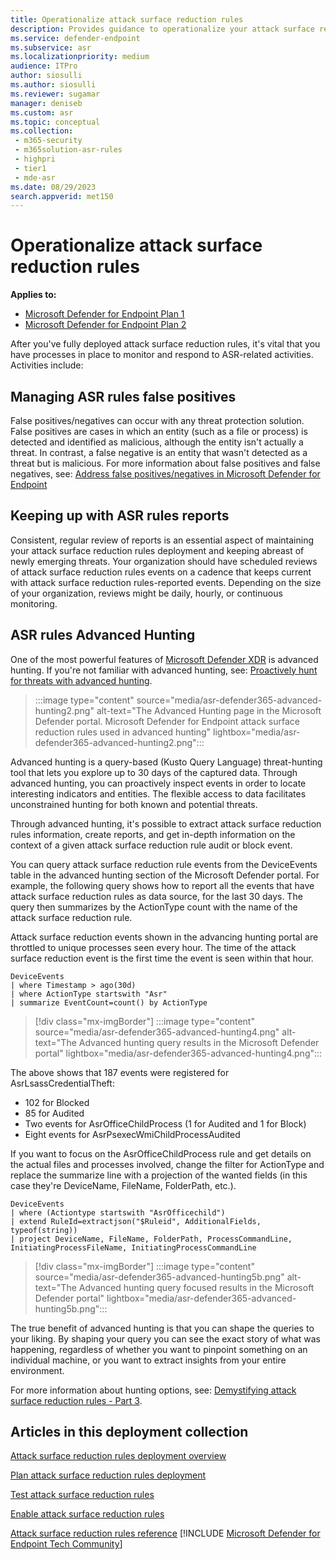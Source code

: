 ```yaml
---
title: Operationalize attack surface reduction rules
description: Provides guidance to operationalize your attack surface reduction rules deployment.
ms.service: defender-endpoint
ms.subservice: asr
ms.localizationpriority: medium
audience: ITPro
author: siosulli
ms.author: siosulli
ms.reviewer: sugamar
manager: deniseb
ms.custom: asr
ms.topic: conceptual
ms.collection: 
 - m365-security
 - m365solution-asr-rules
 - highpri
 - tier1
 - mde-asr
ms.date: 08/29/2023
search.appverid: met150
---
```


# Operationalize attack surface reduction rules

**Applies to:**

- [Microsoft Defender for Endpoint Plan 1](https://go.microsoft.com/fwlink/p/?linkid=2154037)
- [Microsoft Defender for Endpoint Plan 2](https://go.microsoft.com/fwlink/p/?linkid=2154037)

After you've fully deployed attack surface reduction rules, it's vital that you have processes in place to monitor and respond to ASR-related activities. Activities include: 

## Managing ASR rules false positives

False positives/negatives can occur with any threat protection solution. False positives are cases in which an entity (such as a file or process) is detected and identified as malicious, although the entity isn't actually a threat. In contrast, a false negative is an entity that wasn't detected as a threat but is malicious. For more information about false positives and false negatives, see: [Address false positives/negatives in Microsoft Defender for Endpoint](defender-endpoint-false-positives-negatives.md)

## Keeping up with ASR rules reports

Consistent, regular review of reports is an essential aspect of maintaining your attack surface reduction rules deployment and keeping abreast of newly emerging threats. Your organization should have scheduled reviews of attack surface reduction rules events on a cadence that keeps current with attack surface reduction rules-reported events. Depending on the size of your organization, reviews might be daily, hourly, or continuous monitoring.

## ASR rules Advanced Hunting

One of the most powerful features of [Microsoft Defender XDR](https://security.microsoft.com) is advanced hunting. If you're not familiar with advanced hunting, see: [Proactively hunt for threats with advanced hunting](/windows/security/threat-protection/microsoft-defender-atp/advanced-hunting-overview).

> :::image type="content" source="media/asr-defender365-advanced-hunting2.png" alt-text="The Advanced Hunting page in the Microsoft Defender portal. Microsoft Defender for Endpoint attack surface reduction rules used in advanced hunting" lightbox="media/asr-defender365-advanced-hunting2.png":::

Advanced hunting is a query-based (Kusto Query Language) threat-hunting tool that lets you explore up to 30 days of the captured data. Through advanced hunting, you can proactively inspect events in order to locate interesting indicators and entities. The flexible access to data facilitates unconstrained hunting for both known and potential threats.

Through advanced hunting, it's possible to extract attack surface reduction rules information, create reports, and get in-depth information on the context of a given attack surface reduction rule audit or block event.

 You can query attack surface reduction rule events from the DeviceEvents table in the advanced hunting section of the Microsoft Defender portal. For example, the following query shows how to report all the events that have attack surface reduction rules as data source, for the last 30 days. The query then summarizes by the ActionType count with the name of the attack surface reduction rule.

Attack surface reduction events shown in the advancing hunting portal are throttled to unique processes seen every hour. The time of the attack surface reduction event is the first time the event is seen within that hour.

```kusto
DeviceEvents
| where Timestamp > ago(30d)
| where ActionType startswith "Asr"
| summarize EventCount=count() by ActionType
```

> [!div class="mx-imgBorder"]
> :::image type="content" source="media/asr-defender365-advanced-hunting4.png" alt-text="The Advanced hunting query results in the Microsoft Defender portal" lightbox="media/asr-defender365-advanced-hunting4.png":::

The above shows that 187 events were registered for AsrLsassCredentialTheft:

- 102 for Blocked
- 85 for Audited
- Two events for AsrOfficeChildProcess (1 for Audited and 1 for Block)
- Eight events for AsrPsexecWmiChildProcessAudited

If you want to focus on the AsrOfficeChildProcess rule and get details on the actual files and processes involved, change the filter for ActionType and replace the summarize line with a projection of the wanted fields (in this case they're DeviceName, FileName, FolderPath, etc.).

```kusto
DeviceEvents
| where (Actiontype startswith "AsrOfficechild")
| extend RuleId=extractjson("$Ruleid", AdditionalFields, typeof(string))
| project DeviceName, FileName, FolderPath, ProcessCommandLine, InitiatingProcessFileName, InitiatingProcessCommandLine
```

> [!div class="mx-imgBorder"]
> :::image type="content" source="media/asr-defender365-advanced-hunting5b.png" alt-text="The Advanced hunting query focused results in the Microsoft Defender portal" lightbox="media/asr-defender365-advanced-hunting5b.png":::

The true benefit of advanced hunting is that you can shape the queries to your liking. By shaping your query you can see the exact story of what was happening, regardless of whether you want to pinpoint something on an individual machine, or you want to extract insights from your entire environment.

For more information about hunting options, see: [Demystifying attack surface reduction rules - Part 3](https://techcommunity.microsoft.com/t5/microsoft-defender-for-endpoint/demystifying-attack-surface-reduction-rules-part-3/ba-p/1360968).

## Articles in this deployment collection

[Attack surface reduction rules deployment overview](attack-surface-reduction-rules-deployment.md)

[Plan attack surface reduction rules deployment](attack-surface-reduction-rules-deployment-plan.md)

[Test attack surface reduction rules](attack-surface-reduction-rules-deployment-test.md)

[Enable attack surface reduction rules](attack-surface-reduction-rules-deployment-implement.md)

[Attack surface reduction rules reference](attack-surface-reduction-rules-reference.md)
[!INCLUDE [Microsoft Defender for Endpoint Tech Community](../../includes/defender-mde-techcommunity.md)]
